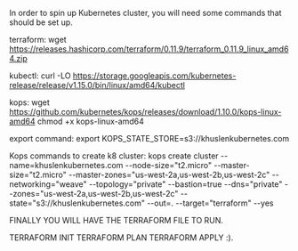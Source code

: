In order to spin up Kubernetes cluster, you will need some commands that should be set up.

terraform:
wget https://releases.hashicorp.com/terraform/0.11.9/terraform_0.11.9_linux_amd64.zip

kubectl:
curl -LO https://storage.googleapis.com/kubernetes-release/release/v1.15.0/bin/linux/amd64/kubectl

kops:
wget https://github.com/kubernetes/kops/releases/download/1.10.0/kops-linux-amd64
chmod +x kops-linux-amd64

export command:
export KOPS_STATE_STORE=s3://khuslenkubernetes.com

Kops commands to create k8 cluster:
kops create cluster --name=khuslenkubernetes.com     --node-size="t2.micro"   --master-size="t2.micro"    --master-zones="us-west-2a,us-west-2b,us-west-2c"   --networking="weave"    --topology="private"         --bastion=true  --dns="private"      --zones="us-west-2a,us-west-2b,us-west-2c"    --state="s3://khuslenkubernetes.com"      --out=.    --target="terraform"   --yes

FINALLY YOU WILL HAVE THE TERRAFORM FILE TO RUN.

TERRAFORM INIT
TERRAFORM PLAN
TERRAFORM APPLY
 :).
